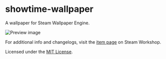 # showtime-wallpaper
A wallpaper for Steam Wallpaper Engine.

![Preview image](https://steamuserimages-a.akamaihd.net/ugc/948455146966935412/6019C02C4BFE68BB094DADAA5753B5CA80E9B1AC/ "Preview")

For additional info and changelogs, visit the [item page](https://steamcommunity.com/sharedfiles/filedetails/?id=1438506042) on Steam Workshop.

Licensed under the [MIT License](LICENSE).
